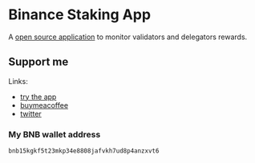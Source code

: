 # Binance Staking App

A [open source application](https://github.com/pyoner/binance-staking-streamlit) to monitor validators and delegators rewards.

## Support me

Links:

- [try the app](https://share.streamlit.io/pyoner/binance-staking-streamlit/main/main.py)
- [buymeacoffee](https://www.buymeacoffee.com/pyoner)
- [twitter](https://twitter.com/pyoner)

### My BNB wallet address

`bnb15kgkf5t23mkp34e8808jafvkh7ud8p4anzxvt6`
